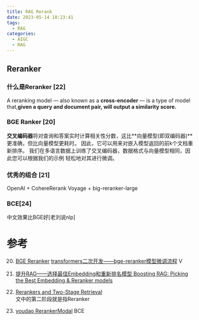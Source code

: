 ```yaml
---
title: RAG Rerank
date: 2023-05-14 18:23:41
tags:
  - RAG
categories: 
  - AIGC
  - RAG  
---
```


<p></p>
<!-- more -->





## Reranker
### 什么是Reranker [22]
A reranking model — also known as a **cross-encoder** — is a type of model that,**given a query and document pair, will output a similarity score.** 

### BGE Ranker [20]
**交叉编码器**将对查询和答案实时计算相关性分数，这比**向量模型(即双编码器)**更准确，但比向量模型更耗时。 因此，它可以用来对嵌入模型返回的前k个文档重新排序。 我们在多语言数据上训练了交叉编码器，数据格式与向量模型相同，因此您可以根据我们的示例 轻松地对其进行微调。 

### 优秀的组合 [21]
OpenAI + CohereRerank
Voyage + big-reranker-large

### BCE[24]
中文效果比BGE好[老刘说nlp]





# 参考

20. [BGE Reranker](https://github.com/FlagOpen/FlagEmbedding/blob/master/README_zh.md)
      [transformers二次开发——bge-reranker模型微调流程](https://www.bilibili.com/video/BV1sQ4y137Ft/) V
   
21. [提升RAG——选择最佳Embedding和重新排名模型 ](https://luxiangdong.com/2023/11/06/rerank-ev/#) 
      [Boosting RAG: Picking the Best Embedding & Reranker models](https://blog.llamaindex.ai/boosting-rag-picking-the-best-embedding-reranker-models-42d079022e83)

22. [Rerankers and Two-Stage Retrieval](https://www.pinecone.io/learn/series/rag/rerankers/)   
      文中的第二阶段就是指Reranker

24. [youdao RerankerModal](https://github.com/netease-youdao/BCEmbedding) BCE
